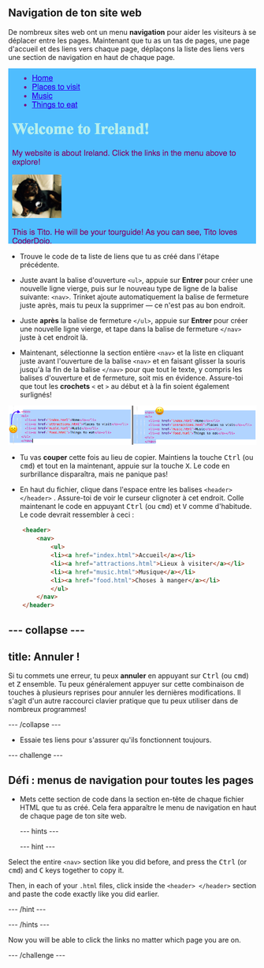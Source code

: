 ## Navigation de ton site web

De nombreux sites web ont un menu **navigation** pour aider les visiteurs à se déplacer entre les pages. Maintenant que tu as un tas de pages, une page d'accueil et des liens vers chaque page, déplaçons la liste des liens vers une section de navigation en haut de chaque page.

![Exemple d'une page web avec des liens de navigation en haut](images/egNavLinksAtTop.png)

- Trouve le code de ta liste de liens que tu as créé dans l'étape précédente.

- Juste avant la balise d'ouverture `<ul>`, appuie sur **Entrer** pour créer une nouvelle ligne vierge, puis sur le nouveau type de ligne de la balise suivante: `<nav>`. Trinket ajoute automatiquement la balise de fermeture juste après, mais tu peux la supprimer — ce n'est pas au bon endroit.

- Juste **après** la balise de fermeture `</ul>`, appuie sur **Entrer** pour créer une nouvelle ligne vierge, et tape dans la balise de fermeture `</nav>` juste à cet endroit là.

- Maintenant, sélectionne la section entière `<nav>` et la liste en cliquant juste avant l'ouverture de la balise `<nav>` et en faisant glisser la souris jusqu'à la fin de la balise `</nav>` pour que tout le texte, y compris les balises d'ouverture et de fermeture, soit mis en évidence. Assure-toi que tout les **crochets** `<` et `>` au début et à la fin soient également surlignés!

![Le texte à gauche n'est pas entièrement sélectionné lorsque le texte à droite l'est](images/egSelectedYayWoops.png)

- Tu vas **couper** cette fois au lieu de copier. Maintiens la touche <kbd>Ctrl</kbd> (ou <kbd>cmd</kbd>) et tout en la maintenant, appuie sur la touche <kbd>X</kbd>. Le code en surbrillance disparaîtra, mais ne panique pas!

- En haut du fichier, clique dans l'espace entre les balises `<header> </header>` . Assure-toi de voir le curseur clignoter à cet endroit. Colle maintenant le code en appuyant <kbd>Ctrl</kbd> (ou <kbd>cmd</kbd>) et <kbd>V</kbd> comme d'habitude. Le code devrait ressembler à ceci :

```html
    <header>
        <nav>
            <ul>
            <li><a href="index.html">Accueil</a></li>
            <li><a href="attractions.html">Lieux à visiter</a></li>
            <li><a href="music.html">Musique</a></li>
            <li><a href="food.html">Choses à manger</a></li>
            </ul>
        </nav>
    </header>
```

## \--- collapse \---

## title: Annuler !

Si tu commets une erreur, tu peux **annuler** en appuyant sur <kbd>Ctrl</kbd> (ou <kbd>cmd</kbd>) et <kbd>Z</kbd> ensemble. Tu peux généralement appuyer sur cette combinaison de touches à plusieurs reprises pour annuler les dernières modifications. Il s'agit d'un autre raccourci clavier pratique que tu peux utiliser dans de nombreux programmes!

\--- /collapse \---

- Essaie tes liens pour s'assurer qu'ils fonctionnent toujours.

\--- challenge \---

## Défi : menus de navigation pour toutes les pages

- Mets cette section de code dans la section en-tête de chaque fichier HTML que tu as créé. Cela fera apparaître le menu de navigation en haut de chaque page de ton site web.
    
    \--- hints \---
    
    \--- hint \---

Select the entire `<nav>` section like you did before, and press the <kbd>Ctrl</kbd> (or <kbd>cmd</kbd>) and <kbd>C</kbd> keys together to copy it.

Then, in each of your `.html` files, click inside the `<header> </header>` section and paste the code exactly like you did earlier.

\--- /hint \---

\--- /hints \---

Now you will be able to click the links no matter which page you are on.

\--- /challenge \---
